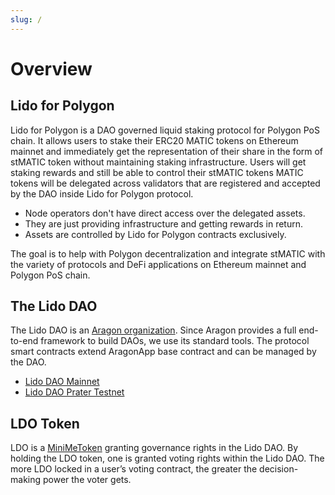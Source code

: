 ```yaml
---
slug: /
---
```


# Overview

## Lido for Polygon

Lido for Polygon is a DAO governed liquid staking protocol for Polygon PoS chain. It allows users to stake their ERC20 MATIC tokens on Ethereum mainnet and immediately get the representation of their share in the form of stMATIC token without maintaining staking infrastructure. Users will get staking rewards and still be able to control their stMATIC tokens MATIC tokens will be delegated across validators that are registered and accepted by the DAO inside Lido for Polygon protocol.

- Node operators don't have direct access over the delegated assets. 
- They are just providing infrastructure and getting rewards in return. 
- Assets are controlled by Lido for Polygon contracts exclusively.

The goal is to help with Polygon decentralization and integrate stMATIC with the variety of protocols and DeFi applications on Ethereum mainnet and Polygon PoS chain.

## The Lido DAO
The Lido DAO is an [Aragon organization](https://aragon.org/dao). Since Aragon provides a full end-to-end framework to build DAOs, we use its standard tools. The protocol smart contracts extend AragonApp base contract and can be managed by the DAO.

- [Lido DAO Mainnet](https://mainnet.lido.fi/#/lido-dao/)
- [Lido DAO Prater Testnet](https://testnet.testnet.fi/#/lido-testnet-prater/)

## LDO Token
LDO is a [MiniMeToken](https://github.com/Giveth/minime) granting governance rights in the Lido DAO. By holding the LDO token, one is granted voting rights within the Lido DAO. The more LDO locked in a user’s voting contract, the greater the decision-making power the voter gets.
